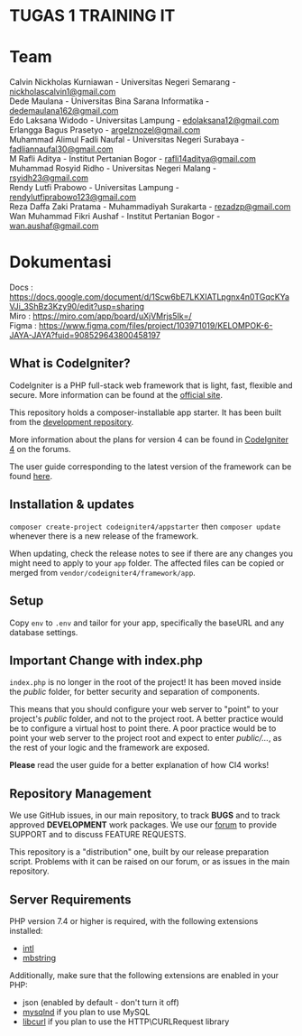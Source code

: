# TUGAS 1 TRAINING IT

# Team
Calvin Nickholas Kurniawan - Universitas Negeri Semarang - nickholascalvin1@gmail.com                  
Dede Maulana - Universitas Bina Sarana Informatika - dedemaulana162@gmail.com          
Edo Laksana Widodo - Universitas Lampung - edolaksana12@gmail.com                       
Erlangga Bagus Prasetyo - argelznozel@gmail.com                                            
Muhammad Alimul Fadli Naufal - Universitas Negeri Surabaya - fadliannaufal30@gmail.com     
M Rafli Aditya - Institut Pertanian Bogor - rafli14aditya@gmail.com                         
Muhammad Rosyid Ridho - Universitas Negeri Malang - rsyidh23@gmail.com                   
Rendy Lutfi Prabowo - Universitas Lampung - rendylutfiprabowo123@gmail.com                
Reza Daffa Zaki Pratama - Muhammadiyah Surakarta - rezadzp@gmail.com                     
Wan Muhammad Fikri Aushaf - Institut Pertanian Bogor - wan.aushaf@gmail.com                  

# Dokumentasi
Docs : https://docs.google.com/document/d/1Scw6bE7LKXIATLpgnx4n0TGqcKYaVJi_3ShBz3Kzy90/edit?usp=sharing                    
Miro : https://miro.com/app/board/uXjVMrjs5Ik=/                                                                 
Figma : https://www.figma.com/files/project/103971019/KELOMPOK-6-JAYA-JAYA?fuid=908529643800458197               

 
## What is CodeIgniter?

CodeIgniter is a PHP full-stack web framework that is light, fast, flexible and secure.
More information can be found at the [official site](https://codeigniter.com).

This repository holds a composer-installable app starter.
It has been built from the
[development repository](https://github.com/codeigniter4/CodeIgniter4).

More information about the plans for version 4 can be found in [CodeIgniter 4](https://forum.codeigniter.com/forumdisplay.php?fid=28) on the forums.

The user guide corresponding to the latest version of the framework can be found
[here](https://codeigniter4.github.io/userguide/).

## Installation & updates

`composer create-project codeigniter4/appstarter` then `composer update` whenever
there is a new release of the framework.

When updating, check the release notes to see if there are any changes you might need to apply
to your `app` folder. The affected files can be copied or merged from
`vendor/codeigniter4/framework/app`.

## Setup

Copy `env` to `.env` and tailor for your app, specifically the baseURL
and any database settings.

## Important Change with index.php

`index.php` is no longer in the root of the project! It has been moved inside the *public* folder,
for better security and separation of components.

This means that you should configure your web server to "point" to your project's *public* folder, and
not to the project root. A better practice would be to configure a virtual host to point there. A poor practice would be to point your web server to the project root and expect to enter *public/...*, as the rest of your logic and the
framework are exposed.

**Please** read the user guide for a better explanation of how CI4 works!

## Repository Management

We use GitHub issues, in our main repository, to track **BUGS** and to track approved **DEVELOPMENT** work packages.
We use our [forum](http://forum.codeigniter.com) to provide SUPPORT and to discuss
FEATURE REQUESTS.

This repository is a "distribution" one, built by our release preparation script.
Problems with it can be raised on our forum, or as issues in the main repository.

## Server Requirements

PHP version 7.4 or higher is required, with the following extensions installed:

- [intl](http://php.net/manual/en/intl.requirements.php)
- [mbstring](http://php.net/manual/en/mbstring.installation.php)

Additionally, make sure that the following extensions are enabled in your PHP:

- json (enabled by default - don't turn it off)
- [mysqlnd](http://php.net/manual/en/mysqlnd.install.php) if you plan to use MySQL
- [libcurl](http://php.net/manual/en/curl.requirements.php) if you plan to use the HTTP\CURLRequest library
